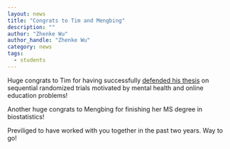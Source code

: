 ```yaml
---
layout: news
title: "Congrats to Tim and Mengbing"
description: ""
author: "Zhenke Wu"
author_handle: "Zhenke Wu"
category: news
tags: 
  - students
---
```


Huge congrats to Tim for having successfully [defended his thesis](https://twitter.com/ZhenkeWu/status/1121485296208613376) on sequential randomized trials motivated by mental health and online education problems! 

Another huge congrats to Mengbing for finishing her MS degree in biostatistics!

Previliged to have worked with you together in the past two years. Way to go!
